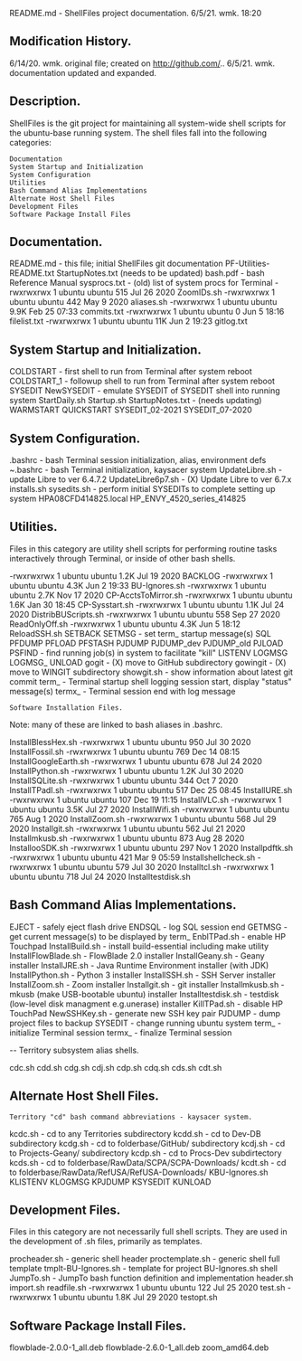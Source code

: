 README.md - ShellFiles project documentation.
	6/5/21.	wmk.	18:20

Modification History.
---------------------
6/14/20.	wmk.	original file; created on http://github.com/..
6/5/21.		wmk.	documentation updated and expanded.

Description.
------------
ShellFiles is the git project for maintaining all system-wide shell
scripts for the ubuntu-base running system. The shell files fall into
the following categories:

	Documentation
	System Startup and Initialization
	System Configuration
	Utilities
	Bash Command Alias Implementations
	Alternate Host Shell Files
	Development Files
	Software Package Install Files

Documentation.
--------------

README.md - this file; initial ShellFiles git documentation
PF-Utilities-README.txt
StartupNotes.txt (needs to be updated)
bash.pdf - bash Reference Manual
sysprocs.txt - (old) list of system procs for Terminal
-rwxrwxrwx 1 ubuntu ubuntu  515 Jul 26  2020 ZoomIDs.sh
-rwxrwxrwx 1 ubuntu ubuntu  442 May  9  2020 aliases.sh
-rwxrwxrwx 1 ubuntu ubuntu 9.9K Feb 25 07:33 commits.txt
-rwxrwxrwx 1 ubuntu ubuntu    0 Jun  5 18:16 filelist.txt
-rwxrwxrwx 1 ubuntu ubuntu  11K Jun  2 19:23 gitlog.txt


System Startup and Initialization.
----------------------------------
COLDSTART - first shell to run from Terminal after system reboot
COLDSTART_1 - followup shell to run from Terminal after system reboot
SYSEDIT
NewSYSEDIT - emulate SYSEDIT of SYSEDIT shell into running system
StartDaily.sh
Startup.sh
StartupNotes.txt - (needs updating)
WARMSTART
QUICKSTART
SYSEDIT_02-2021
SYSEDIT_07-2020


System Configuration.
---------------------
.bashrc - bash Terminal session initialization, alias, environment defs
~.bashrc - bash Terminal initialization, kaysacer system
UpdateLibre.sh - update Libre to ver 6.4.7.2
UpdateLibre6p7.sh - (X) Update Libre to ver 6.7.x
installs.sh
sysedits.sh - perform initial SYSEDITs to complete setting up system
HPA08CFD414825.local
HP_ENVY_4520_series_414825


Utilities.
----------
Files in this category are utility shell scripts for performing routine
tasks interactively through Terminal, or inside of other bash shells.

-rwxrwxrwx 1 ubuntu ubuntu 1.2K Jul 19  2020 BACKLOG
-rwxrwxrwx 1 ubuntu ubuntu 4.3K Jun  2 19:33 BU-Ignores.sh
-rwxrwxrwx 1 ubuntu ubuntu 2.7K Nov 17  2020 CP-AcctsToMirror.sh
-rwxrwxrwx 1 ubuntu ubuntu 1.6K Jan 30 18:45 CP-Sysstart.sh
-rwxrwxrwx 1 ubuntu ubuntu 1.1K Jul 24  2020 DistribBUScripts.sh
-rwxrwxrwx 1 ubuntu ubuntu  558 Sep 27  2020 ReadOnlyOff.sh
-rwxrwxrwx 1 ubuntu ubuntu 4.3K Jun  5 18:12 ReloadSSH.sh
SETBACK
SETMSG - set term_ startup message(s)
SQL
PFDUMP
PFLOAD
PFSTASH
PJDUMP
PJDUMP_dev
PJDUMP_old
PJLOAD
PSFIND - find running job(s) in system to facilitate "kill"
LISTENV
LOGMSG
LOGMSG_
UNLOAD
gogit - (X) move to GitHub subdirectory
gowingit - (X) move to WINGIT subdirectory
showgit.sh - show information about latest git commit
term_ - Terminal startup shell logging session start, display "status" message(s)
termx_ - Terminal session end with log message

	Software Installation Files.

Note: many of these are linked to bash aliases in .bashrc.

InstallBlessHex.sh
-rwxrwxrwx 1 ubuntu ubuntu  950 Jul 30  2020 InstallFossil.sh
-rwxrwxrwx 1 ubuntu ubuntu  769 Dec 14 08:15 InstallGoogleEarth.sh
-rwxrwxrwx 1 ubuntu ubuntu  678 Jul 24  2020 InstallPython.sh
-rwxrwxrwx 1 ubuntu ubuntu 1.2K Jul 30  2020 InstallSQLite.sh
-rwxrwxrwx 1 ubuntu ubuntu  344 Oct  7  2020 InstallTPadI.sh
-rwxrwxrwx 1 ubuntu ubuntu  517 Dec 25 08:45 InstallURE.sh
-rwxrwxrwx 1 ubuntu ubuntu  107 Dec 19 11:15 InstallVLC.sh
-rwxrwxrwx 1 ubuntu ubuntu 3.5K Jul 27  2020 InstallWifi.sh
-rwxrwxrwx 1 ubuntu ubuntu  765 Aug  1  2020 InstallZoom.sh
-rwxrwxrwx 1 ubuntu ubuntu  568 Jul 29  2020 Installgit.sh
-rwxrwxrwx 1 ubuntu ubuntu  562 Jul 21  2020 Installmkusb.sh
-rwxrwxrwx 1 ubuntu ubuntu  873 Aug 28  2020 InstallooSDK.sh
-rwxrwxrwx 1 ubuntu ubuntu  297 Nov  1  2020 Installpdftk.sh
-rwxrwxrwx 1 ubuntu ubuntu  421 Mar  9 05:59 Installshellcheck.sh
-rwxrwxrwx 1 ubuntu ubuntu  579 Jul 30  2020 Installtcl.sh
-rwxrwxrwx 1 ubuntu ubuntu  718 Jul 24  2020 Installtestdisk.sh


Bash Command Alias Implementations.
-----------------------------------

EJECT - safely eject flash drive
ENDSQL - log SQL session end
GETMSG - get current message(s) to be displayed by term_
EnblTPad.sh - enable HP Touchpad
InstallBuild.sh - install build-essential including make utility
InstallFlowBlade.sh - FlowBlade 2.0 installer
InstallGeany.sh - Geany installer
InstallJRE.sh - Java Runtime Environment installer (with JDK)
InstallPython.sh - Python 3 installer
InstallSSH.sh - SSH Server installer
InstallZoom.sh - Zoom installer
Installgit.sh - git installer
Installmkusb.sh - mkusb (make USB-bootable ubuntu) installer
Installtestdisk.sh - testdisk (low-level disk managment e.g.unerase) installer
KillTPad.sh - disable HP TouchPad
NewSSHKey.sh - generate new SSH key pair
PJDUMP - dump project files to backup
SYSEDIT - change running ubuntu system
term_ - initialize Terminal session
termx_ - finalize Terminal session

--	Territory subsystem alias shells.

cdc.sh
cdd.sh
cdg.sh
cdj.sh
cdp.sh
cdq.sh
cds.sh
cdt.sh


Alternate Host Shell Files.
---------------------------

	Territory "cd" bash command abbreviations - kaysacer system.
	
kcdc.sh - cd to any Territories subdirectory
kcdd.sh - cd to Dev-DB subdirectory
kcdg.sh - cd to folderbase/GitHub/<project> subdirectory
kcdj.sh - cd to Projects-Geany/<project> subdirectory
kcdp.sh - cd to Procs-Dev subdirtectory
kcds.sh - cd to folderbase/RawData/SCPA/SCPA-Downloads/<Terrxxx>
kcdt.sh - cd to folderbase/RawData/RefUSA/RefUSA-Downloads/<Terrxxx>
KBU-Ignores.sh
KLISTENV
KLOGMSG
KPJDUMP
KSYSEDIT
KUNLOAD
	

Development Files.
------------------
Files in this category are not necessarily full shell scripts. They are
used in the development of .sh files, primarily as templates.

procheader.sh - generic shell header
proctemplate.sh - generic shell full template
tmplt-BU-Ignores.sh - template for project BU-Ignores.sh shell
JumpTo.sh - JumpTo bash function definition and implementation
header.sh
import.sh
readfile.sh
-rwxrwxrwx 1 ubuntu ubuntu  122 Jul 25  2020 test.sh
-rwxrwxrwx 1 ubuntu ubuntu 1.8K Jul 29  2020 testopt.sh


Software Package Install Files.
-------------------------------

flowblade-2.0.0-1_all.deb
flowblade-2.6.0-1_all.deb
zoom_amd64.deb
